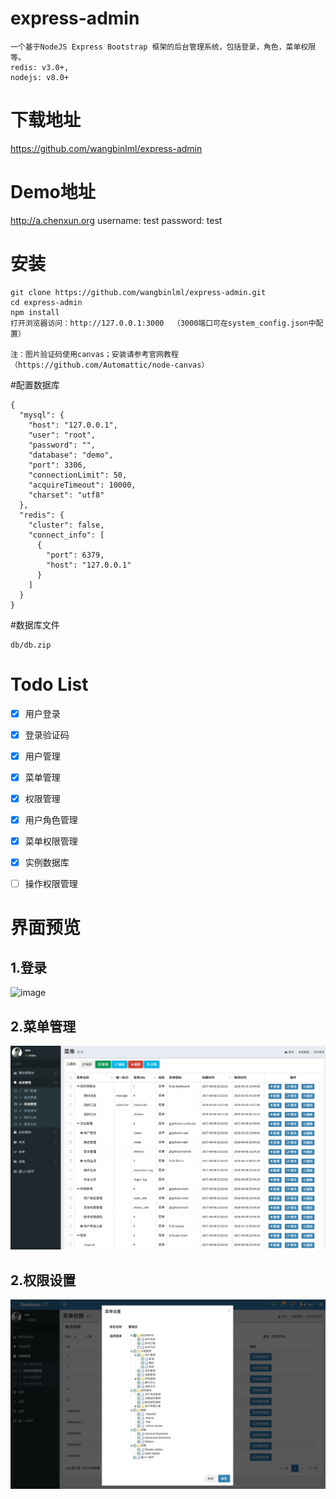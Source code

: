 # express-admin
```
一个基于NodeJS Express Bootstrap 框架的后台管理系统，包括登录，角色，菜单权限等。
redis: v3.0+, 
nodejs: v8.0+
```
# 下载地址
https://github.com/wangbinlml/express-admin

# Demo地址

http://a.chenxun.org
username: test
password: test


# 安装
```
git clone https://github.com/wangbinlml/express-admin.git
cd express-admin
npm install 
打开浏览器访问：http://127.0.0.1:3000  （3000端口可在system_config.json中配置）

注：图片验证码使用canvas；安装请参考官网教程（https://github.com/Automattic/node-canvas）
```
#配置数据库
```
{
  "mysql": {
    "host": "127.0.0.1",
    "user": "root",
    "password": "",
    "database": "demo",
    "port": 3306,
    "connectionLimit": 50,
    "acquireTimeout": 10000,
    "charset": "utf8"
  },
  "redis": {
    "cluster": false,
    "connect_info": [
      {
        "port": 6379,
        "host": "127.0.0.1"
      }
    ]
  }
}
```
#数据库文件
```
db/db.zip
```
# Todo List
- [X] 用户登录
- [X] 登录验证码
- [X] 用户管理
- [x] 菜单管理
- [x] 权限管理
- [x] 用户角色管理
- [x] 菜单权限管理
- [x] 实例数据库
- [ ] 操作权限管理


# 界面预览

1.登录
--
![image](public/images/login.png)

2.菜单管理
--
![image](public/images/menu.jpg)

2.权限设置
--
![image](public/images/menu_auth.png)

